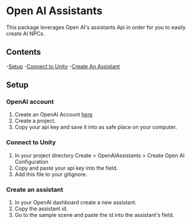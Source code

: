 # Open AI Assistants
This package leverages Open AI's assistants Api in order for you to easily create AI NPCs.

## Contents
-[Setup](#setup)
-[Connect to Unity](#connecttounity)
-[Create An Assistant](#createanassistant)

## Setup
### OpenAI account
1. Create an OpenAI Account [here](https://platform.openai.com/)
2. Create a project.
3. Copy your api key and save it into as safe place on your computer.

### Connect to Unity
1. In your project directory Create > OpenAIAssistants > Create Open AI Configuration
2. Copy and paste your api key into the field.
3. Add this file to your gitignore.

### Create an assistant
1. In your OpenAI dashboard create a new assistant.
2. Copy the assistant id.
3. Go to the sample scene and paste the id into the assistant's field.

 